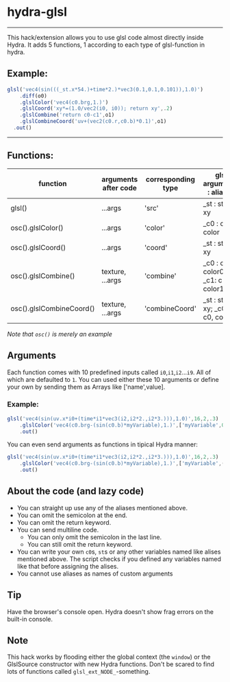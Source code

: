 # hydra-glsl
---
This hack/extension allows you to use glsl code almost directly inside Hydra. It adds 5 functions, 1 according to each type of glsl-function in hydra.

## Example:
```js
glsl('vec4(sin(((_st.x*54.)+time*2.)*vec3(0.1,0.1,0.101)),1.0)')
  	.diff(o0)
	.glslColor('vec4(c0.brg,1.)')
	.glslCoord('xy*=(1.0/vec2(i0, i0)); return xy',.2)
	.glslCombine('return c0-c1',o1)
	.glslCombineCoord('uv+(vec2(c0.r,c0.b)*0.1)',o1)
  .out()
```

---

## Functions:

| function                 | arguments after code       | corresponding type | glsl arguments : aliases          |
|--------------------------|------------------|--------------------|-----------------------------------|
| glsl()                   | ...args          | 'src'              | _st : st, uv, xy                  |
| osc().glslColor()        | ...args          | 'color'            | _c0 : c0, color                   |
| osc().glslCoord()        | ...args          | 'coord'            | _st : st, uv, xy                  |
| osc().glslCombine()      | texture, ...args | 'combine'          | _c0 : c0, color0; _c1: c1, color1 |
| osc().glslCombineCoord() | texture, ...args | 'combineCoord'     | _st : st, uv, xy; _c0: c0, color  |

*Note that `osc()` is merely an example*

## Arguments

Each function comes with 10 predefined inputs called `i0`,`i1`,`i2`...`i9`. All of which are defaulted to `1`. You can used either these 10 arguments or define your own by sending them as Arrays like ['name',value].

### Example:

```js
glsl('vec4(sin(uv.x*i0+(time*i1*vec3(i2,i2*2.,i2*3.))),1.0)',16,2,.3)
	.glslColor('vec4(c0.brg-(sin(c0.b)*myVariable),1.)',['myVariable',0.2])
	.out()
```

You can even send arguments as functions in tipical Hydra manner:

```js
glsl('vec4(sin(uv.x*i0+(time*i1*vec3(i2,i2*2.,i2*3.))),1.0)',16,2,.3)
	.glslColor('vec4(c0.brg-(sin(c0.b)*myVariable),1.)',['myVariable',()=>time%1])
	.out()
```

## About the code (and lazy code)

* You can straight up use any of the aliases mentioned above.
* You can omit the semicolon at the end.
* You can omit the return keyword.
* You can send multiline code.
    * You can only omit the semicolon in the last line.
    * You can still omit the return keyword.
* You can write your own `c0`s, `st`s or any other variables named like alises mentioned above. The script checks if you defined any variables named like that before assigning the alises.
* You cannot use aliases as names of custom arguments

## Tip

Have the browser's console open. Hydra doesn't show frag errors on the built-in console.

## Note

This hack works by flooding either the global context (the `window`) or the GlslSource constructor with new Hydra functions. Don't be scared to find lots of functions called `glsl_ext_NODE_`-something.